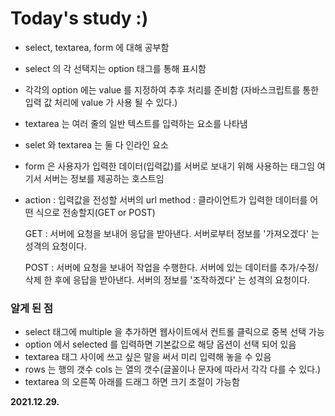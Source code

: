 # Today's study :)
- select, textarea, form 에 대해 공부함
- select 의 각 선택지는 option 태그를 통해 표시함
- 각각의 option 에는 value 를 지정하여 추후 처리를 준비함 (자바스크립트를 통한 입력 값 처리에 value 가 사용 될 수 있다.)
- textarea 는 여러 줄의 일반 텍스트를 입력하는 요소를 나타냄
- selet 와 textarea 는 둘 다 인라인 요소
- form 은 사용자가 입력한 데이터(입력값)를 서버로 보내기 위해 사용하는 태그임 여기서 서버는 정보를 제공하는 호스트임
- <form 의 속성>
    action : 입력값을 전성할 서버의 url
    method : 클라이언트가 입력한 데이터를 어떤 식으로 전송할지(GET or POST)
   
   GET : 서버에 요청을 보내어 응답을 받아낸다. 서버로부터 정보를
    '가져오겠다' 는 성격의 요청이다.
   
   POST : 서버에 요청을 보내어 작업을 수행한다.
    서버에 있는 데이터를 추가/수정/삭제 한 후에 응답을 받아낸다.
    서버의 정보를 '조작하겠다' 는 성격의 요청이다.
### 알게 된 점
- select 태그에 multiple 을 추가하면 웹사이트에서 컨트롤 클릭으로 중복 선택 가능
- option 에서 selected 를 입력하면 기본값으로 해당 옵션이 선택 되어 있음
- textarea 태그 사이에 쓰고 싶은 말을 써서 미리 입력해 놓을 수 있음
- rows 는 행의 갯수 cols 는 열의 갯수(글꼴이나 문자에 따라서 각각 다를 수 있다.)
- textarea 의 오른쪽 아래를 드래그 하면 크기 조절이 가능함

**2021.12.29.**
